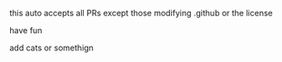 this auto accepts all PRs except those modifying .github or the license

have fun

add cats or somethign